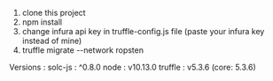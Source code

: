1. clone this project
2. npm install 
3. change infura api key in truffle-config.js file (paste your infura key instead of mine)
4. truffle migrate --network ropsten

Versions : 
solc-js : ^0.8.0
node : v10.13.0
truffle : v5.3.6 (core: 5.3.6)